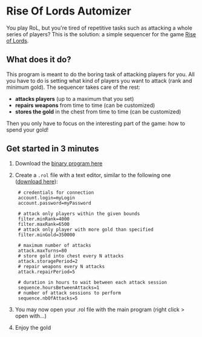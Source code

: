 Rise Of Lords Automizer
===========

You play RoL, but you're tired of repetitive tasks such as attacking a whole series of players?
This is the solution: a simple sequencer for the game [Rise of Lords](http://www.riseoflords.com/).

What does it do?
-----------
This program is meant to do the boring task of attacking players for you. All you have to do is setting what kind of players you want to attack (rank and minimum gold). The sequencer takes care of the rest:
- **attacks players** (up to a maximum that you set)
- **repairs weapons** from time to time (can be customized)
- **stores the gold** in the chest from time to time (can be customized)
 
Then you only have to focus on the interesting part of the game: how to spend your gold!

Get started in 3 minutes
-----------
1. Download the [binary program here](https://dl.bintray.com/joffrey-bion/applications/org/hildan/bots/rol-automizer/1.0.3/rol-automizer-1.0.3.exe)
2. Create a `.rol` file with a text editor, similar to the following one ([download here](https://raw.githubusercontent.com/joffrey-bion/RiseOfLords/master/dist/template.rol)):

        # credentials for connection
        account.login=myLogin
        account.password=myPassword
        
        # attack only players within the given bounds
        filter.minRank=4000
        filter.maxRank=6500
        # attack only player with more gold than specified
        filter.minGold=350000
        
        # maximum number of attacks
        attack.maxTurns=80
        # store gold into chest every N attacks
        attack.storagePeriod=2
        # repair weapons every N attacks
        attack.repairPeriod=5
        
        # duration in hours to wait between each attack session
        sequence.hoursBetweenAttacks=1
        # number of attack sessions to perform
        sequence.nbOfAttacks=5

3. You may now open your .rol file with the main program (right click > open with...)
4. Enjoy the gold

